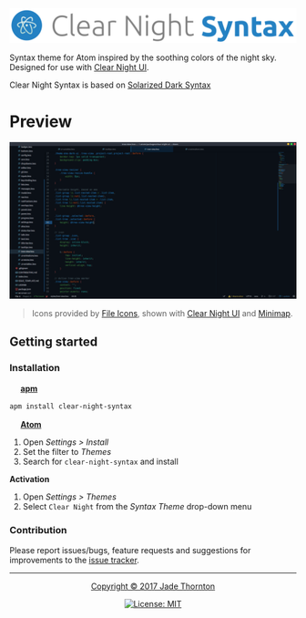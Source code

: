 <p align="center"><img src="assets/img/clear-night-syntax-title.png" alt="Clear Night Syntax" /></p>

Syntax theme for Atom inspired by the soothing colors of the night sky. Designed for use with [Clear Night UI](https://atom.io/packages/clear-night-syntax).

Clear Night Syntax is based on [Solarized Dark Syntax](https://github.com/atom/solarized-dark-syntax)

# Preview

<p align="center"><img src="assets/img/preview.png" alt="Preview image" /></p>

> Icons provided by [File Icons](https://atom.io/packages/file-icons), shown with [Clear Night UI](https://atom.io/packages/clear-night-ui) and [Minimap](https://atom.io/packages/minimap).

## Getting started
### Installation
**<img src="https://atom.io/favicon.ico" alt="" width=16 height=16 /> [apm](https://github.com/atom/apm)**  
```shell
apm install clear-night-syntax
```

**<img src="https://atom.io/favicon.ico" alt="" width=16 height=16 /> [Atom](https://atom.io)**  
  1. Open *Settings > Install*
  2. Set the filter to *Themes*
  3. Search for `clear-night-syntax` and install

**Activation**
  1. Open *Settings > Themes*
  2. Select `Clear Night` from the *Syntax Theme* drop-down menu

### Contribution
Please report issues/bugs, feature requests and suggestions for improvements to the [issue tracker](https://github.com/raindeer44/clear-night-syntax/issues).


---


<p align="center"><a href="https://github.com/raindeer44/clear-night-syntax/LICENSE">Copyright &copy; 2017 Jade Thornton</a></p>

<p align="center"><a href="https://github.com/raindeer44/clear-night-syntax/LICENSE"><img src="https://img.shields.io/badge/license-MIT-lightgrey.svg?style=flat-square" alt="License: MIT" /></a></p>
